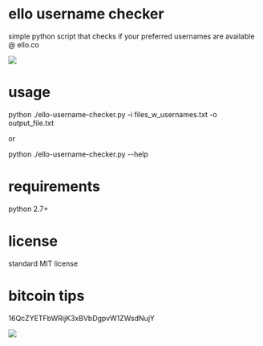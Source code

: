 ello username checker
=====================

simple python script that checks if your preferred usernames are available @ ello.co



![](http://i.imgur.com/BSLbXrR.png)



usage
=====================
python ./ello-username-checker.py -i files_w_usernames.txt -o output_file.txt

or

python ./ello-username-checker.py --help

requirements
=====================
python 2.7+

license
=====================
standard MIT license

bitcoin tips
=====================
16QcZYETFbWRijK3xBVbDgpvW1ZWsdNujY

![](http://i.imgur.com/0YvZ6sA.png)

